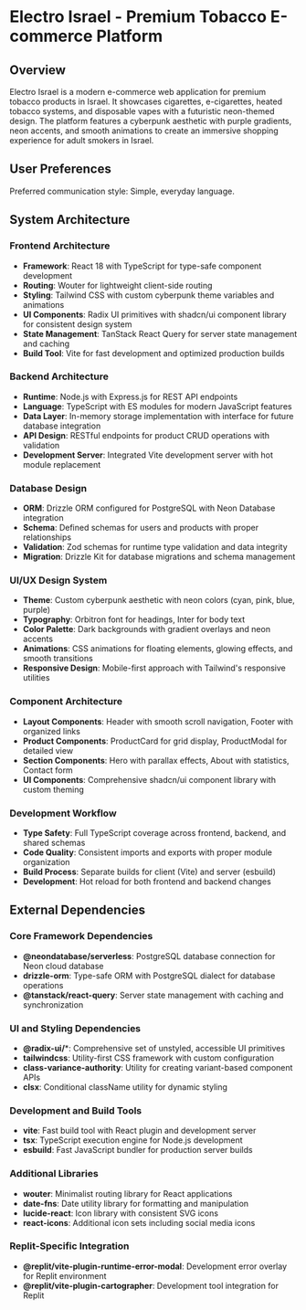 # Electro Israel - Premium Tobacco E-commerce Platform

## Overview

Electro Israel is a modern e-commerce web application for premium tobacco products in Israel. It showcases cigarettes, e-cigarettes, heated tobacco systems, and disposable vapes with a futuristic neon-themed design. The platform features a cyberpunk aesthetic with purple gradients, neon accents, and smooth animations to create an immersive shopping experience for adult smokers in Israel.

## User Preferences

Preferred communication style: Simple, everyday language.

## System Architecture

### Frontend Architecture
- **Framework**: React 18 with TypeScript for type-safe component development
- **Routing**: Wouter for lightweight client-side routing
- **Styling**: Tailwind CSS with custom cyberpunk theme variables and animations
- **UI Components**: Radix UI primitives with shadcn/ui component library for consistent design system
- **State Management**: TanStack React Query for server state management and caching
- **Build Tool**: Vite for fast development and optimized production builds

### Backend Architecture
- **Runtime**: Node.js with Express.js for REST API endpoints
- **Language**: TypeScript with ES modules for modern JavaScript features
- **Data Layer**: In-memory storage implementation with interface for future database integration
- **API Design**: RESTful endpoints for product CRUD operations with validation
- **Development Server**: Integrated Vite development server with hot module replacement

### Database Design
- **ORM**: Drizzle ORM configured for PostgreSQL with Neon Database integration
- **Schema**: Defined schemas for users and products with proper relationships
- **Validation**: Zod schemas for runtime type validation and data integrity
- **Migration**: Drizzle Kit for database migrations and schema management

### UI/UX Design System
- **Theme**: Custom cyberpunk aesthetic with neon colors (cyan, pink, blue, purple)
- **Typography**: Orbitron font for headings, Inter for body text
- **Color Palette**: Dark backgrounds with gradient overlays and neon accents
- **Animations**: CSS animations for floating elements, glowing effects, and smooth transitions
- **Responsive Design**: Mobile-first approach with Tailwind's responsive utilities

### Component Architecture
- **Layout Components**: Header with smooth scroll navigation, Footer with organized links
- **Product Components**: ProductCard for grid display, ProductModal for detailed view
- **Section Components**: Hero with parallax effects, About with statistics, Contact form
- **UI Components**: Comprehensive shadcn/ui component library with custom theming

### Development Workflow
- **Type Safety**: Full TypeScript coverage across frontend, backend, and shared schemas
- **Code Quality**: Consistent imports and exports with proper module organization
- **Build Process**: Separate builds for client (Vite) and server (esbuild)
- **Development**: Hot reload for both frontend and backend changes

## External Dependencies

### Core Framework Dependencies
- **@neondatabase/serverless**: PostgreSQL database connection for Neon cloud database
- **drizzle-orm**: Type-safe ORM with PostgreSQL dialect for database operations
- **@tanstack/react-query**: Server state management with caching and synchronization

### UI and Styling Dependencies
- **@radix-ui/***: Comprehensive set of unstyled, accessible UI primitives
- **tailwindcss**: Utility-first CSS framework with custom configuration
- **class-variance-authority**: Utility for creating variant-based component APIs
- **clsx**: Conditional className utility for dynamic styling

### Development and Build Tools
- **vite**: Fast build tool with React plugin and development server
- **tsx**: TypeScript execution engine for Node.js development
- **esbuild**: Fast JavaScript bundler for production server builds

### Additional Libraries
- **wouter**: Minimalist routing library for React applications
- **date-fns**: Date utility library for formatting and manipulation
- **lucide-react**: Icon library with consistent SVG icons
- **react-icons**: Additional icon sets including social media icons

### Replit-Specific Integration
- **@replit/vite-plugin-runtime-error-modal**: Development error overlay for Replit environment
- **@replit/vite-plugin-cartographer**: Development tool integration for Replit